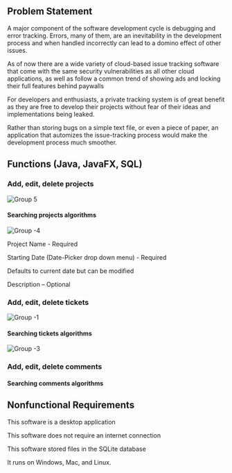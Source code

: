 
## Problem Statement  
A major component of the software development cycle is debugging and error tracking. Errors, many of them, are an inevitability in the development process and when handled incorrectly can lead to a domino effect of other issues. 

As of now there are a wide variety of cloud-based issue tracking software that come with the same security vulnerabilities as all other cloud applications, as well as follow a common trend of showing ads and locking their full features behind paywalls 

For developers and enthusiasts, a private tracking system is of great benefit as they are free to develop their projects without fear of their ideas and implementations being leaked. 

Rather than storing bugs on a simple text file, or even a piece of paper, an application that automizes the issue-tracking process would make the development process much smoother. 

## Functions (Java, JavaFX, SQL)

### Add, edit, delete projects

![Group 5](https://github.com/ggmaddr/DevMate/assets/102542221/3eaf7783-1b31-4f21-a21b-2e9a01e42a17)

#### Searching projects algorithms
![Group -4](https://github.com/ggmaddr/DevMate/assets/102542221/111fba30-d2bd-4ac1-9d60-7fd749fd7203)

Project Name - Required 

Starting Date (Date-Picker drop down menu) - Required 

Defaults to current date but can be modified 

Description – Optional 

### Add, edit, delete tickets
![Group -1](https://github.com/ggmaddr/DevMate/assets/102542221/99865192-1100-4b38-955c-f7e37f2a1fab)
#### Searching tickets algorithms
![Group -3](https://github.com/ggmaddr/DevMate/assets/102542221/85f58fb7-2c21-43bc-a66f-f7eb00aaf25d)

### Add, edit, delete comments
#### Searching comments algorithms



## Nonfunctional Requirements 

This software is a desktop application 

This software does not require an internet connection 

This software stored files in the SQLite database 

It runs on Windows, Mac, and Linux. 
